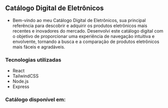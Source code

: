 ## Catálogo Digital de Eletrônicos
- Bem-vindo ao meu Catálogo Digital de Eletrônicos, sua principal referência para descobrir e adquirir os produtos eletrônicos mais recentes e inovadores do mercado. Desenvolvi este catálogo digital com o objetivo de proporcionar uma experiência de navegação intuitiva e envolvente, tornando a busca e a comparação de produtos eletrônicos mais fáceis e agradáveis.

### Tecnologias utilizadas
- React
- TailwindCSS
- Node.js
- Express

### Catálogo disponível em:
  

